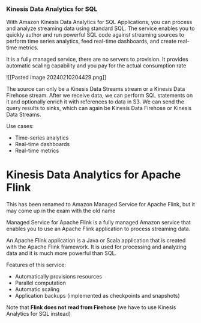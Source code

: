 
### Kinesis Data Analytics for SQL

With Amazon Kinesis Data Analytics for SQL Applications, you can process and analyze streaming data using standard SQL. The service enables you to quickly author and run powerful SQL code against streaming sources to perform time series analytics, feed real-time dashboards, and create real-time metrics.

It is a fully managed service, there are no servers to provision. It provides automatic scaling capability and you pay for the actual consumption rate

![[Pasted image 20240210204429.png]]

The source can only be a Kinesis Data Streams stream or a Kinesis Data Firehose stream. After we receive data, we can perform SQL statements on it and optionally enrich it with references to data in S3. We can send the query results to sinks, which can again be Kinesis Data Firehose or Kinesis Data Streams.

Use cases:
- Time-series analytics
- Real-time dashboards
- Real-time metrics

# Kinesis Data Analytics for Apache Flink
This has been renamed to Amazon Managed Service for Apache Flink, but it may come up in the exam with the old name

Managed Service for Apache Flink is a fully managed Amazon service that enables you to use an Apache Flink application to process streaming data.

An Apache Flink application is a Java or Scala application that is created with the Apache Flink framework. It is used for processing and analyzing data and it is much more powerful than SQL.

Features of this service:
- Automatically provisions resources
- Parallel computation
- Automatic scaling
- Application backups (implemented as checkpoints and snapshots)

Note that **Flink does not read from Firehose** (we have to use Kinesis Analytics for SQL instead)